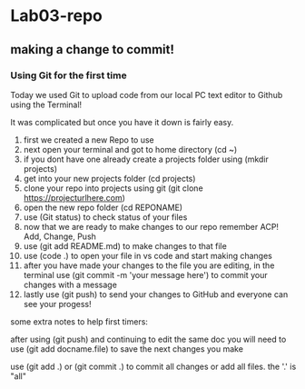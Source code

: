 # Lab03-repo

## making a change to commit!

### Using Git for the first time

Today we used Git to upload code from our local PC text editor to Github using the Terminal!

It was complicated but once you have it down is fairly easy.
1. first we created a new Repo to use
2. next open your terminal and got to home directory (cd ~)
3. if you dont have one already create a projects folder using (mkdir projects)
4. get into your new projects folder (cd projects)
5. clone your repo into projects using git (git clone https://projecturlhere.com)
6. open the new repo folder (cd REPONAME)
7. use (Git status) to check status of your files
8. now that we are ready to make changes to our repo remember ACP! Add, Change, Push
9. use (git add README.md) to make changes to that file
10. use (code .) to open your file in vs code and start making changes
11. after you have made your changes to the file you are editing, in the terminal use (git commit -m 'your message here') to commit your changes with a message
12. lastly use (git push) to send your changes to GitHub and everyone can see your progess!

some extra notes to help first timers:

after using (git push) and continuing to edit the same doc you will need to use (git add docname.file) to save the next changes you make

use (git add .) or (git commit .) to commit all changes or add all files. the '.' is "all"

